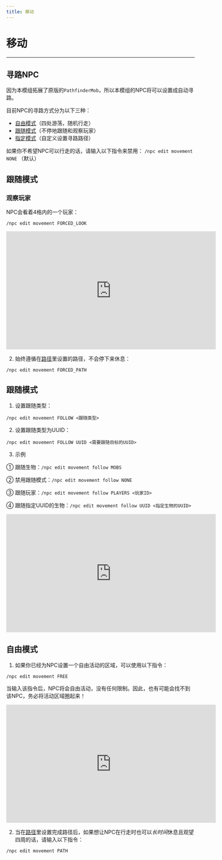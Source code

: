 ```yaml
---
title: 移动
---
```



# 移动

---


## 寻路NPC

因为本模组拓展了原版的`PathfinderMob`，所以本模组的NPC将可以设置成自动寻路。

目前NPC的寻路方式分为以下三种：

* [自由模式](#free-movement)（四处游荡，随机行走）
* [跟随模式](#strict-movement)（不停地跟随和观察玩家）
* [指定模式](#follow-movement)（自定义设置寻路路径）


如果你不希望NPC可以行走的话，请输入以下指令来禁用：
`/npc edit movement NONE` （默认）


## 跟随模式

### 观察玩家

NPC会看着4格内的一个玩家：
```
/npc edit movement FORCED_LOOK
```

<iframe width="560" height="315" src="https://www.bilibili.com/video/BV1qX4y147tH/" title="YouTube video player" frameborder="0" allow="accelerometer; autoplay; clipboard-write; encrypted-media; gyroscope; picture-in-picture" allowfullscreen></iframe>

2. 始终遵循在[路径](path.md)里设置的路径，不会停下来休息：
```
/npc edit movement FORCED_PATH
```


## 跟随模式

1. 设置跟随类型：
```
/npc edit movement FOLLOW <跟随类型>
```

2. 设置跟随类型为UUID：
```
/npc edit movement FOLLOW UUID <需要跟随目标的UUID>
```

3. 示例

① 跟随生物：`/npc edit movement follow MOBS `

② 禁用跟随模式：`/npc edit movement follow NONE`

③ 跟随玩家：`/npc edit movement follow PLAYERS <玩家ID>`

④ 跟随指定UUID的生物：`/npc edit movement follow UUID <指定生物的UUID>`

<iframe width="560" height="315" src="https://www.bilibili.com/video/BV1YX4y147Lz/" title="YouTube video player" frameborder="0" allow="accelerometer; autoplay; clipboard-write; encrypted-media; gyroscope; picture-in-picture" allowfullscreen></iframe>

## 自由模式

1. 如果你已经为NPC设置一个自由活动的区域，可以使用以下指令：
```
/npc edit movement FREE
```
当输入该指令后，NPC将会自由活动，没有任何限制。因此，也有可能会找不到该NPC，务必将活动区域圈起来！

<iframe width="560" height="315" src="https://www.bilibili.com/video/BV1YX4y147Lz/" title="YouTube video player" frameborder="0" allow="accelerometer; autoplay; clipboard-write; encrypted-media; gyroscope; picture-in-picture" allowfullscreen></iframe>

2. 当在[路径](path.md)里设置完成路径后，如果想让NPC在行走时也可以*长时间*休息且观望四周的话，请输入以下指令：
```
/npc edit movement PATH
```